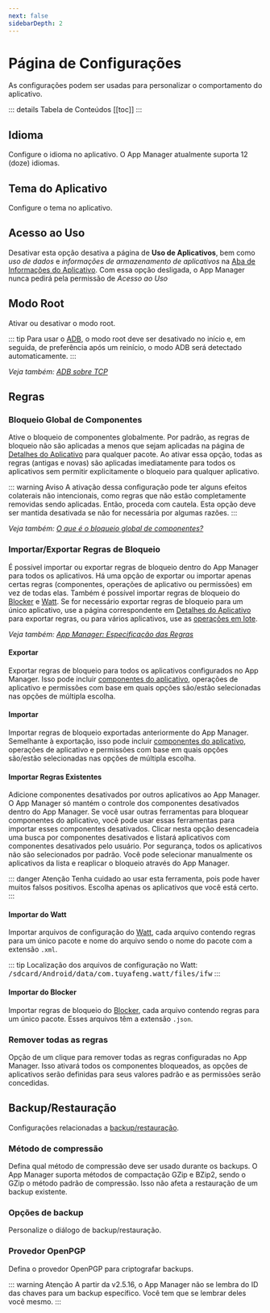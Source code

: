 ```yaml
---
next: false
sidebarDepth: 2
---
```


# Página de Configurações
As configurações podem ser usadas para personalizar o comportamento do aplicativo.

::: details Tabela de Conteúdos
[[toc]]
:::

## Idioma
Configure o idioma no aplicativo. O App Manager atualmente suporta 12 (doze) idiomas.

## Tema do Aplicativo
Configure o tema no aplicativo.

## Acesso ao Uso
Desativar esta opção desativa a página de **Uso de Aplicativos**, bem como _uso de dados_ e _informações de armazenamento de aplicativos_ na [Aba de Informações do Aplicativo][3]. Com essa opção desligada, o App Manager nunca pedirá pela permissão de _Acesso ao Uso_

## Modo Root
Ativar ou desativar o modo root.

::: tip
Para usar o [ADB][1], o modo root deve ser desativado no início e, em seguida, de preferência após um reinício, o modo ADB será detectado automaticamente.
:::

_Veja também: [ADB sobre TCP][1]_

## Regras

### Bloqueio Global de Componentes
Ative o bloqueio de componentes globalmente. Por padrão, as regras de bloqueio não são aplicadas a menos que sejam aplicadas na página de [Detalhes do Aplicativo][2] para qualquer pacote. Ao ativar essa opção, todas as regras (antigas e novas) são aplicadas imediatamente para todos os aplicativos sem permitir explicitamente o bloqueio para qualquer aplicativo.

::: warning Aviso
A ativação dessa configuração pode ter alguns efeitos colaterais não intencionais, como regras que não estão completamente removidas sendo aplicadas. Então, proceda com cautela. Esta opção deve ser mantida desativada se não for necessária por algumas razões.
:::

_Veja também: [O que é o bloqueio global de componentes?][7]_

### Importar/Exportar Regras de Bloqueio
É possível importar ou exportar regras de bloqueio dentro do App Manager para todos os aplicativos. Há uma opção de exportar ou importar apenas certas regras (componentes, operações de aplicativo ou permissões) em vez de todas elas. Também é possível importar regras de bloqueio do [Blocker][4] e [Watt][5]. Se for necessário exportar regras de bloqueio para um único aplicativo, use a página correspondente em [Detalhes do Aplicativo][2] para exportar regras, ou para vários aplicativos, use as [operações em lote][6].

_Veja também: [App Manager: Especificação das Regras][rules_spec]_

#### Exportar
Exportar regras de bloqueio para todos os aplicativos configurados no App Manager. Isso pode incluir [componentes do aplicativo][what_are_components], operações de aplicativo e permissões com base em quais opções são/estão selecionadas nas opções de múltipla escolha.

#### Importar
Importar regras de bloqueio exportadas anteriormente do App Manager. Semelhante à exportação, isso pode incluir [componentes do aplicativo][what_are_components], operações de aplicativo e permissões com base em quais opções são/estão selecionadas nas opções de múltipla escolha.

#### Importar Regras Existentes
Adicione componentes desativados por outros aplicativos ao App Manager. O App Manager só mantém o controle dos componentes desativados dentro do App Manager. Se você usar outras ferramentas para bloquear componentes do aplicativo, você pode usar essas ferramentas para importar esses componentes desativados. Clicar nesta opção desencadeia uma busca por componentes desativados e listará aplicativos com componentes desativados pelo usuário. Por segurança, todos os aplicativos não são selecionados por padrão. Você pode selecionar manualmente os aplicativos da lista e reaplicar o bloqueio através do App Manager.

::: danger Atenção
Tenha cuidado ao usar esta ferramenta, pois pode haver muitos falsos positivos. Escolha apenas os aplicativos que você está certo.
:::

#### Importar do Watt
Importar arquivos de configuração do [Watt][5], cada arquivo contendo regras para um único pacote e nome do arquivo sendo o nome do pacote com a extensão `.xml`.

::: tip
Localização dos arquivos de configuração no Watt: <tt>/sdcard/Android/data/com.tuyafeng.watt/files/ifw</tt>
:::

#### Importar do Blocker
Importar regras de bloqueio do [Blocker][4], cada arquivo contendo regras para um único pacote. Esses arquivos têm a extensão `.json`.

### Remover todas as regras
Opção de um clique para remover todas as regras configuradas no App Manager. Isso ativará todos os componentes bloqueados, as opções de aplicativos serão definidas para seus valores padrão e as permissões serão concedidas.

## Backup/Restauração
Configurações relacionadas a [backup/restauração][backup_restore].

### Método de compressão
Defina qual método de compressão deve ser usado durante os backups. O App Manager suporta métodos de compactação GZip e BZip2, sendo o GZip o método padrão de compressão. Isso não afeta a restauração de um backup existente.

### Opções de backup
Personalize o diálogo de backup/restauração.

### Provedor OpenPGP
Defina o provedor OpenPGP para criptografar backups.

::: warning Atenção
A partir da v2.5.16, o App Manager não se lembra do ID das chaves para um backup específico. Você tem que se lembrar deles você mesmo.
:::

[1]: ./adb-over-tcp.md
[2]: ./app-details-page.md
[3]: ./app-details-page.md#aba-de-informacoes-do-aplicativo
[4]: https://github.com/lihenggui/blocker
[5]: https://github.com/tuyafeng/Watt
[6]: ./main-page.md#operacoes-em-lote
[7]: ../faq/app-components.md#o-que-e-o-bloqueio-global-de-componentes
[what_are_components]: ../faq/app-components.md#o-que-sao-os-componentes-de-aplicativo
[rules_spec]: ../tech/rules-specification.md
[backup_restore]: ./backup-restore.md
